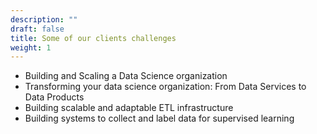 ```yaml
---
description: ""
draft: false
title: Some of our clients challenges
weight: 1
---
```


- Building and Scaling a Data Science organization
- Transforming your data science organization: From Data Services to Data Products
- Building scalable and adaptable ETL infrastructure
- Building systems to collect and label data for supervised learning

